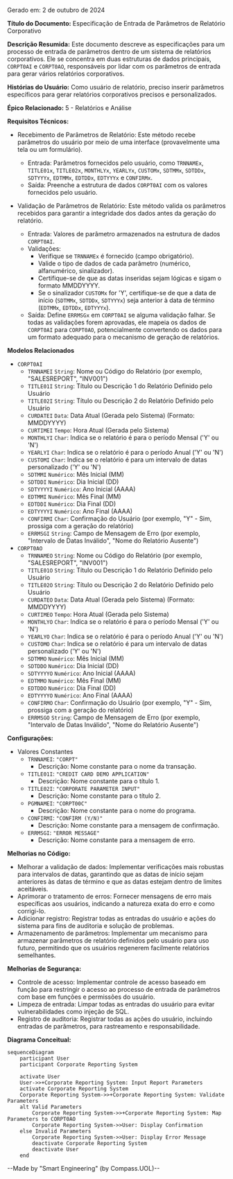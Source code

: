 Gerado em: 2 de outubro de 2024

**Título do Documento:** Especificação de Entrada de Parâmetros de Relatório Corporativo

**Descrição Resumida:**
Este documento descreve as especificações para um processo de entrada de parâmetros dentro de um sistema de relatórios corporativos. Ele se concentra em duas estruturas de dados principais, `CORPT0AI` e `CORPT0AO`, responsáveis por lidar com os parâmetros de entrada para gerar vários relatórios corporativos.

**Histórias do Usuário:**
Como usuário de relatório, preciso inserir parâmetros específicos para gerar relatórios corporativos precisos e personalizados.

**Épico Relacionado:**
5 - Relatórios e Análise

**Requisitos Técnicos:**

- Recebimento de Parâmetros de Relatório: Este método recebe parâmetros do usuário por meio de uma interface (provavelmente uma tela ou um formulário).
  - Entrada: Parâmetros fornecidos pelo usuário, como `TRNNAMEx`, `TITLE01x`, `TITLE02x`, `MONTHLYx`, `YEARLYx`, `CUSTOMx`, `SDTMMx`, `SDTDDx`, `SDTYYYx`, `EDTMMx`, `EDTDDx`, `EDTYYYx` e `CONFIRMx`.
  - Saída: Preenche a estrutura de dados `CORPT0AI` com os valores fornecidos pelo usuário.

- Validação de Parâmetros de Relatório: Este método valida os parâmetros recebidos para garantir a integridade dos dados antes da geração do relatório.
  - Entrada: Valores de parâmetro armazenados na estrutura de dados `CORPT0AI`.
  - Validações:
    - Verifique se `TRNNAMEx` é fornecido (campo obrigatório).
    - Valide o tipo de dados de cada parâmetro (numérico, alfanumérico, sinalizador).
    - Certifique-se de que as datas inseridas sejam lógicas e sigam o formato MMDDYYYY.
    - Se o sinalizador `CUSTOMx` for 'Y', certifique-se de que a data de início (`SDTMMx`, `SDTDDx`, `SDTYYYx`) seja anterior à data de término (`EDTMMx`, `EDTDDx`, `EDTYYYx`).
  - Saída: Define `ERRMSGx` em `CORPT0AI` se alguma validação falhar. Se todas as validações forem aprovadas, ele mapeia os dados de `CORPT0AI` para `CORPT0AO`, potencialmente convertendo os dados para um formato adequado para o mecanismo de geração de relatórios.

**Modelos Relacionados**

- `CORPT0AI`
  - `TRNNAMEI` `String`: Nome ou Código do Relatório (por exemplo, "SALESREPORT", "INV001")
  - `TITLE01I` `String`: Título ou Descrição 1 do Relatório Definido pelo Usuário
  - `TITLE02I` `String`: Título ou Descrição 2 do Relatório Definido pelo Usuário
  - `CURDATEI` `Data`: Data Atual (Gerada pelo Sistema) (Formato: MMDDYYYY)
  - `CURTIMEI` `Tempo`: Hora Atual (Gerada pelo Sistema)
  - `MONTHLYI` `Char`: Indica se o relatório é para o período Mensal ('Y' ou 'N')
  - `YEARLYI` `Char`: Indica se o relatório é para o período Anual ('Y' ou 'N')
  - `CUSTOMI` `Char`: Indica se o relatório é para um intervalo de datas personalizado ('Y' ou 'N')
  - `SDTMMI` `Numérico`: Mês Inicial (MM)
  - `SDTDDI` `Numérico`: Dia Inicial (DD)
  - `SDTYYYYI` `Numérico`: Ano Inicial (AAAA)
  - `EDTMMI` `Numérico`: Mês Final (MM)
  - `EDTDDI` `Numérico`: Dia Final (DD)
  - `EDTYYYYI` `Numérico`: Ano Final (AAAA)
  - `CONFIRMI` `Char`: Confirmação do Usuário (por exemplo, "Y" - Sim, prossiga com a geração do relatório)
  - `ERRMSGI` `String`: Campo de Mensagem de Erro (por exemplo, "Intervalo de Datas Inválido", "Nome do Relatório Ausente")
- `CORPT0AO`
  - `TRNNAMEO` `String`: Nome ou Código do Relatório (por exemplo, "SALESREPORT", "INV001")
  - `TITLE01O` `String`: Título ou Descrição 1 do Relatório Definido pelo Usuário
  - `TITLE02O` `String`: Título ou Descrição 2 do Relatório Definido pelo Usuário
  - `CURDATEO` `Data`: Data Atual (Gerada pelo Sistema) (Formato: MMDDYYYY)
  - `CURTIMEO` `Tempo`: Hora Atual (Gerada pelo Sistema)
  - `MONTHLYO` `Char`: Indica se o relatório é para o período Mensal ('Y' ou 'N')
  - `YEARLYO` `Char`: Indica se o relatório é para o período Anual ('Y' ou 'N')
  - `CUSTOMO` `Char`: Indica se o relatório é para um intervalo de datas personalizado ('Y' ou 'N')
  - `SDTMMO` `Numérico`: Mês Inicial (MM)
  - `SDTDDO` `Numérico`: Dia Inicial (DD)
  - `SDTYYYYO` `Numérico`: Ano Inicial (AAAA)
  - `EDTMMO` `Numérico`: Mês Final (MM)
  - `EDTDDO` `Numérico`: Dia Final (DD)
  - `EDTYYYYO` `Numérico`: Ano Final (AAAA)
  - `CONFIRMO` `Char`: Confirmação do Usuário (por exemplo, "Y" - Sim, prossiga com a geração do relatório)
  - `ERRMSGO` `String`: Campo de Mensagem de Erro (por exemplo, "Intervalo de Datas Inválido", "Nome do Relatório Ausente")

**Configurações:**
- Valores Constantes
  - `TRNNAMEI`: `"CORPT"`
	- Descrição: Nome constante para o nome da transação.
  - `TITLE01I`: `"CREDIT CARD DEMO APPLICATION"`
	- Descrição: Nome constante para o título 1.
  - `TITLE02I`: `"CORPORATE PARAMETER INPUT"`
	- Descrição: Nome constante para o título 2.
  - `PGMNAMEI`: `"CORPT00C"`
	- Descrição: Nome constante para o nome do programa.
  - `CONFIRMI`: `"CONFIRM (Y/N)"`
	- Descrição: Nome constante para a mensagem de confirmação.
  - `ERRMSGI`: `"ERROR MESSAGE"`
	- Descrição: Nome constante para a mensagem de erro.

**Melhorias no Código:**
- Melhorar a validação de dados: Implementar verificações mais robustas para intervalos de datas, garantindo que as datas de início sejam anteriores às datas de término e que as datas estejam dentro de limites aceitáveis.
- Aprimorar o tratamento de erros: Fornecer mensagens de erro mais específicas aos usuários, indicando a natureza exata do erro e como corrigi-lo.
- Adicionar registro: Registrar todas as entradas do usuário e ações do sistema para fins de auditoria e solução de problemas.
- Armazenamento de parâmetros: Implementar um mecanismo para armazenar parâmetros de relatório definidos pelo usuário para uso futuro, permitindo que os usuários regenerem facilmente relatórios semelhantes.

**Melhorias de Segurança:**
- Controle de acesso: Implementar controle de acesso baseado em função para restringir o acesso ao processo de entrada de parâmetros com base em funções e permissões do usuário.
- Limpeza de entrada: Limpar todas as entradas do usuário para evitar vulnerabilidades como injeção de SQL.
- Registro de auditoria: Registrar todas as ações do usuário, incluindo entradas de parâmetros, para rastreamento e responsabilidade.

**Diagrama Conceitual:**

```mermaid
sequenceDiagram
    participant User
    participant Corporate Reporting System

    activate User
    User->>+Corporate Reporting System: Input Report Parameters
    activate Corporate Reporting System
    Corporate Reporting System->>+Corporate Reporting System: Validate Parameters
    alt Valid Parameters
        Corporate Reporting System->>+Corporate Reporting System: Map Parameters to CORPT0AO
        Corporate Reporting System->>User: Display Confirmation
    else Invalid Parameters
        Corporate Reporting System->>User: Display Error Message
        deactivate Corporate Reporting System
        deactivate User
    end
```

--Made by "Smart Engineering" (by Compass.UOL)--